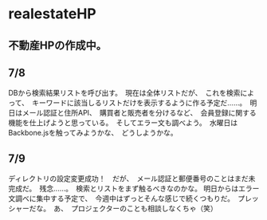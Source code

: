 # realestateHP

不動産HPの作成中。
----------------

7/8
-----
DBから検索結果リストを呼び出す。　現在は全体リストだが、　これを検索によって、　キーワードに該当しるリストだけを表示するように作る予定だ……。　明日はメール認証と住所API、　購買者と販売者を分けるなど、　会員登録に関する機能を仕上げようと思っている。　そしてエラー文も調べよう。　水曜日はBackbone.jsを触ってみようかな、　どうしようかな。

7/9
-----
ディレクトリの設定変更成功！　だが、　メール認証と郵便番号のことはまだ未完成だ。　残念......。　検索とリストをまず触るべきなのかな。
明日からはエラー文調べに集中する予定で、　今週中はずっとそんな感じで続くつもりだ。　プレッシャーだな。　あ、　プロジェクターのことも相談しなくちゃ（笑）
